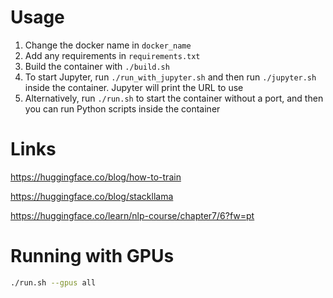 # Usage
1. Change the docker name in `docker_name`
2. Add any requirements in `requirements.txt`
3. Build the container with `./build.sh`
4. To start Jupyter, run `./run_with_jupyter.sh` and then run `./jupyter.sh` inside the container. Jupyter will print the URL to use
5. Alternatively, run `./run.sh` to start the container without a port, and then you can run Python scripts inside the container

# Links
https://huggingface.co/blog/how-to-train


https://huggingface.co/blog/stackllama

https://huggingface.co/learn/nlp-course/chapter7/6?fw=pt

# Running with GPUs

``` bash
./run.sh --gpus all
```
